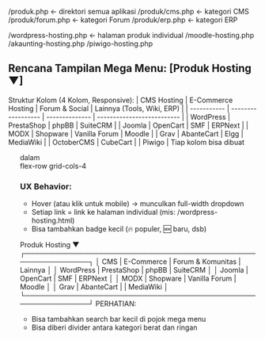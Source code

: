 /produk.php                ← direktori semua aplikasi
/produk/cms.php            ← kategori CMS
/produk/forum.php          ← kategori Forum
/produk/erp.php            ← kategori ERP

/wordpress-hosting.php     ← halaman produk individual
/moodle-hosting.php
/akaunting-hosting.php
/piwigo-hosting.php


## Rencana Tampilan Mega Menu: [Produk Hosting ▼]
Struktur Kolom (4 Kolom, Responsive):
| CMS Hosting | E-Commerce Hosting | Forum & Social | Lainnya (Tools, Wiki, ERP) |
| ----------- | ------------------ | -------------- | -------------------------- |
| WordPress   | PrestaShop         | phpBB          | SuiteCRM                   |
| Joomla      | OpenCart           | SMF            | ERPNext                    |
| MODX        | Shopware           | Vanilla Forum  | Moodle                     |
| Grav        | AbanteCart         | Elgg           | MediaWiki                  |
| OctoberCMS  | CubeCart           |                | Piwigo                     |
Tiap kolom bisa dibuat <ul> dalam <div> flex-row grid-cols-4
### UX Behavior:
- Hover (atau klik untuk mobile) → munculkan full-width dropdown
- Setiap link = link ke halaman individual (mis: /wordpress-hosting.html)
- Bisa tambahkan badge kecil (🔥 populer, 🆕 baru, dsb)

Produk Hosting ▼
┌─────────────────────────────────────────────────────────────┐
│  CMS             |  E-Commerce     |  Forum & Komunitas  | Lainnya     │
│  WordPress       |  PrestaShop     |  phpBB              |  SuiteCRM   │
│  Joomla          |  OpenCart       |  SMF                |  ERPNext    │
│  MODX            |  Shopware       |  Vanilla Forum      |  Moodle     │
│  Grav            |  AbanteCart     |                     |  MediaWiki  │
└─────────────────────────────────────────────────────────────┘
PERHATIAN:
- Bisa tambahkan search bar kecil di pojok mega menu
- Bisa diberi divider antara kategori berat dan ringan

